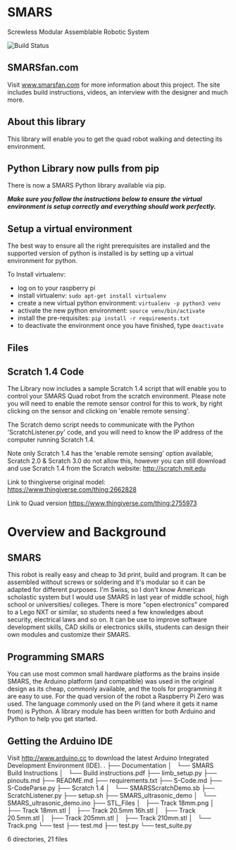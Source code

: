 # SMARS
Screwless Modular Assemblable Robotic System

![Build Status](https://travis-ci.com/kevinmcaleer/smars.svg)

## SMARSfan.com
Visit www.smarsfan.com for more information about this project. The site includes build instructions, videos, an interview with the designer and much more.

## About this library
This library will enable you to get the quad robot walking and detecting its environment.

## Python Library now pulls from pip
There is now a SMARS Python library available via pip.

***Make sure you follow the instructions below to ensure the virtual environment is setup correctly and everything should work perfectly.***

## Setup a virtual environment
The best way to ensure all the right prerequisites are installed and the supported version of python is installed is by setting up a virtual environment for python.

To Install virtualenv:
* log on to your raspberry pi
* install virtualenv:
`sudo apt-get install virtualenv`
* create a new virtual python environment:
`virtualenv -p python3 venv`
* activate the new python environment:
`source venv/bin/activate`
* install the pre-requisites:
`pip install -r requirements.txt`
* to deactivate the environment once you have finished, type `deactivate`

## Files


## Scratch 1.4 Code  
The Library now includes a sample Scratch 1.4 script that will enable you to control your SMARS Quad robot from the scratch environment. Please note you will need to enable the remote sensor control for this to work, by right clicking on the sensor and clicking on 'enable remote sensing'.

The Scratch demo script needs to communicate with the Python 'ScratchListener.py' code, and you will need to know the IP address of the computer running Scratch 1.4.

Note only Scratch 1.4 has the 'enable remote sensing' option available, Scratch 2.0 & Scratch 3.0 do not allow this, however you can still download and use Scratch 1.4 from the Scratch website: http://scratch.mit.edu

Link to thingiverse original model:
https://www.thingiverse.com/thing:2662828

Link to Quad version
https://www.thingiverse.com/thing:2755973

# Overview and Background
## SMARS

This robot is really easy and cheap to 3d print, build and program. It can be assembled without screws or soldering and it's modular so it can be adapted for different purposes. I'm Swiss, so I don't know American scholastic system but I would use SMARS in last year of middle school, high school or universities/ colleges. There is more "open electronics" compared to a Lego NXT or similar, so students need a few knowledges about security, electrical laws and so on. It can be use to improve software development skills, CAD skills or electronics skills, students can design their own modules and customize their SMARS.

## Programming SMARS
You can use most common small hardware platforms as the brains inside SMARS, the Arduino platform (and compatible) was used in the original design as its cheap, commonly available, and the tools for programming it are easy to use. For the quad version of the robot a Raspberry Pi Zero was used. The language commonly used on the Pi (and where it gets it name from) is Python. A library module has been written for both Arduino and Python to help you get started.

## Getting the Arduino IDE
Visit http://www.arduino.cc to download the latest Arduino Integrated Development Environment (IDE).
.
├── Documentation
│   └── SMARS Build Instructions
│       └── Build instructions.pdf
├── limb_setup.py
├── pinouts.md
├── README.md
├── requirements.txt
├── S-Code.md
├── S-CodeParse.py
├── Scratch 1.4
│   └── SMARSScratchDemo.sb
├── ScratchListener.py
├── setup.sh
├── SMARS_ultrasonic_demo
│   └── SMARS_ultrasonic_demo.ino
├── STL_Files
│   ├── Track 18mm.png
│   ├── Track 18mm.stl
│   ├── Track 20.5mm 16h.stl
│   ├── Track 20.5mm.stl
│   ├── Track 205mm.stl
│   ├── Track 210mm.stl
│   └── Track.png
└── test
    ├── test.md
    ├── test.py
    └── test_suite.py

6 directories, 21 files
